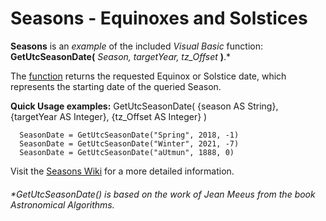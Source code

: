 # Seasons - Equinoxes and Solstices
**Seasons** is an _example_ of the included _Visual Basic_ function: **GetUtcSeasonDate(** _Season, targetYear, tz_Offset_ **)**.*

The [function](https://github.com/MikishVaughn/Seasons/blob/master/Seasons/Seasons.vb) returns the requested Equinox or Solstice date, which represents the starting date of the queried Season.  


**Quick Usage examples:** GetUtcSeasonDate( {season AS String}, {targetYear AS Integer}, {tz_Offset AS Integer} )
  
      SeasonDate = GetUtcSeasonDate("Spring", 2018, -1)
      SeasonDate = GetUtcSeasonDate("Winter", 2021, -7)
      SeasonDate = GetUtcSeasonDate("aUtmun", 1888, 0)




Visit the [Seasons Wiki](https://github.com/MikishVaughn/Seasons/wiki) for a more detailed information.

###### *GetUtcSeasonDate() is based on the work of Jean Meeus from the book Astronomical Algorithms.
